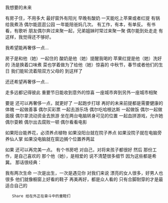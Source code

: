 我想要的未来

有房子住，不用多大
最好窗外有阳光
早晚有酸奶
一天能吃上苹果或者红提
有锅给我煮汤
偶尔能逛逛公园
一年能陪爸妈几次。
有工作，有本，有单反。
有书看，有歌听
朋友偶尔奔过来聚一起，兄弟姐妹时常过来聚一聚
偶尔能到处走走
有这样，我觉得还不够好。
 
我希望能再奢侈一点...

 
房子是和他（她）一起住的
酸奶是他（她）提醒我喝的
苹果红提是他（她）洗好的
汤是换着口味煮
菜也学着做为了给他（她）惊喜的
中秋节，春节或者他们的生日
我们能轮流着陪双方父母的
到这样了

还还希望再奢侈一点...

走多远都记得彼此
重要节日能收到意外的惊喜
一座城市奔到另外一座城市相聚

 
要是
还可以再奢侈一点，就更好了
一起跑步打球
再好的未来前提都是需要健康的体魄
一起做善事
偶尔买彩票
一起去游乐场
偶尔吃哈根达斯
一起做饭
偶尔一起做面膜
偶尔拿流动资金去旅游
坐在两台电脑转身可见的位置
一起血拼游戏，允许她偶尔耍赖
偶尔出去腐败一顿
偶尔看看电影

 
如果阳台能养花，必须养点植物
如果没阳台就在院子养点
如果没院子就在电脑旁养仙人掌
如果没电脑就在窗边搁个位置养两盆

 

如果
还可以再完美一点。
有个书房吧
对自己，对将来孩子都很好
然后
那份工作，是自己喜欢的
那个他（她），是相爱的
说不清楚很多细节
因为这些都是希冀。
那话很经典：

我有两次生命
一次是出生，一次是遇见你
对我们来说
漂亮的女人很多，好男人也很多
他们就像橱窗上好看的鞋子
再美再好，都是众人看的
只有合脚耐穿的才是最适合自己的

	   Share 给在外正在奋斗中的童鞋们